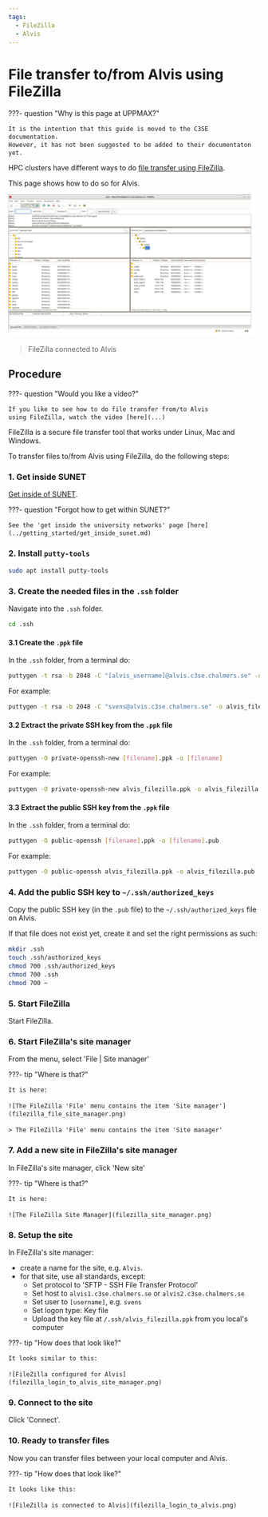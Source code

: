```yaml
---
tags:
  - FileZilla
  - Alvis
---
```


# File transfer to/from Alvis using FileZilla

???- question "Why is this page at UPPMAX?"

    It is the intention that this guide is moved to the C3SE documentation.
    However, it has not been suggested to be added to their documentaton
    yet.

HPC clusters have different ways to do
[file transfer using FileZilla](file_transfer_using_filezilla.md).

This page shows how to do so for Alvis.

![FileZilla connected to Alvis](filezilla_login_to_alvis.png)

> FileZilla connected to Alvis

## Procedure

???- question "Would you like a video?"

    If you like to see how to do file transfer from/to Alvis
    using FileZilla, watch the video [here](...)

FileZilla is a secure file transfer tool that works under Linux, Mac and Windows.

To transfer files to/from Alvis using FileZilla, do
the following steps:

### 1. Get inside SUNET

[Get inside of SUNET](../getting_started/get_inside_sunet.md).

???- question "Forgot how to get within SUNET?"

    See the 'get inside the university networks' page [here](../getting_started/get_inside_sunet.md)

### 2. Install `putty-tools`

```bash
sudo apt install putty-tools
```

### 3. Create the needed files in the `.ssh` folder

Navigate into the `.ssh` folder.

```bash
cd .ssh
```

#### 3.1 Create the `.ppk` file

In the `.ssh` folder, from a terminal do:

```bash
puttygen -t rsa -b 2048 -C "[alvis_username]@alvis.c3se.chalmers.se" -o [filename].ppk
```

For example:

```bash
puttygen -t rsa -b 2048 -C "svens@alvis.c3se.chalmers.se" -o alvis_filezilla.ppk
```

#### 3.2 Extract the private SSH key from the `.ppk` file

In the `.ssh` folder, from a terminal do:

```bash
puttygen -O private-openssh-new [filename].ppk -o [filename]
```

For example:

```bash
puttygen -O private-openssh-new alvis_filezilla.ppk -o alvis_filezilla
```

#### 3.3 Extract the public SSH key from the `.ppk` file

In the `.ssh` folder, from a terminal do:

```bash
puttygen -O public-openssh [filename].ppk -o [filename].pub
```

For example:

```bash
puttygen -O public-openssh alvis_filezilla.ppk -o alvis_filezilla.pub
```

### 4. Add the public SSH key to `~/.ssh/authorized_keys`

Copy the public SSH key (in the `.pub` file)
to the `~/.ssh/authorized_keys` file on Alvis.

If that file does not exist yet, create it and set the right
permissions as such:

```bash
mkdir .ssh
touch .ssh/authorized_keys
chmod 700 .ssh/authorized_keys
chmod 700 .ssh
chmod 700 ~
```

### 5. Start FileZilla

Start FileZilla.

### 6. Start FileZilla's site manager

From the menu, select 'File | Site manager'

???- tip "Where is that?"

    It is here:

    ![The FileZilla 'File' menu contains the item 'Site manager'](filezilla_file_site_manager.png)

    > The FileZilla 'File' menu contains the item 'Site manager'

### 7. Add a new site in FileZilla's site manager

In FileZilla's site manager, click 'New site'

???- tip "Where is that?"

    It is here:

    ![The FileZilla Site Manager](filezilla_site_manager.png)

### 8. Setup the site

In FileZilla's site manager:

- create a name for the site, e.g. `Alvis`.
- for that site, use all standards, except:
    - Set protocol to 'SFTP - SSH File Transfer Protocol'
    - Set host to `alvis1.c3se.chalmers.se` or `alvis2.c3se.chalmers.se`
    - Set user to `[username]`, e.g. `svens`
    - Set logon type: Key file
    - Upload the key file at `/.ssh/alvis_filezilla.ppk`
      from you local's computer

???- tip "How does that look like?"

    It looks similar to this:

    ![FileZilla configured for Alvis](filezilla_login_to_alvis_site_manager.png)

### 9. Connect to the site

Click 'Connect'.

### 10. Ready to transfer files

Now you can transfer files between your local computer and Alvis.

???- tip "How does that look like?"

    It looks like this:

    ![FileZilla is connected to Alvis](filezilla_login_to_alvis.png)
